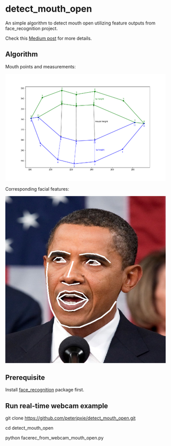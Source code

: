 # detect_mouth_open
An simple algorithm to detect mouth open utilizing feature outputs from face_recognition project.

Check this [Medium post](https://towardsdatascience.com/build-face-recognition-as-a-rest-api-4c893a16446e?source=friends_link&sk=5b89a9cbfc997aee59743c504c3bf068) for more details.

## Algorithm
Mouth points and measurements:

![Algorithm](algorithm_figures/mouth_open_algorithm.png)

Corresponding facial features:

![facial features](algorithm_figures/facial_features.png)



## Prerequisite
Install [face_recognition](https://github.com/ageitgey/face_recognition.git) package first.

## Run real-time webcam example
git clone https://github.com/peterjpxie/detect_mouth_open.git

cd detect_mouth_open

python facerec_from_webcam_mouth_open.py

